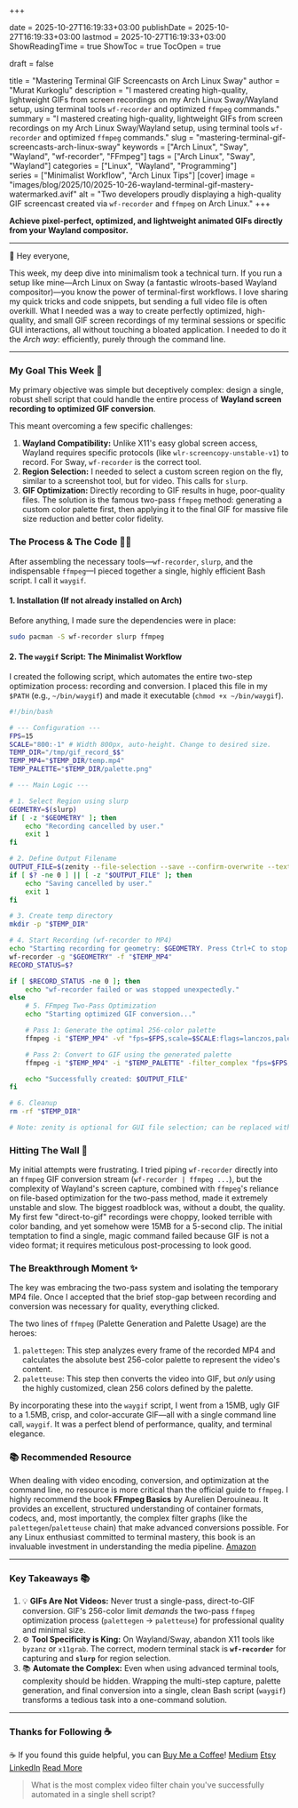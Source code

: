 +++

date = 2025-10-27T16:19:33+03:00
publishDate = 2025-10-27T16:19:33+03:00
lastmod = 2025-10-27T16:19:33+03:00
ShowReadingTime = true
ShowToc = true
TocOpen = true



draft = false 


title = "Mastering Terminal GIF Screencasts on Arch Linux Sway"
author = "Murat Kurkoglu"
description = "I mastered creating high-quality, lightweight GIFs from screen recordings on my Arch Linux Sway/Wayland setup, using terminal tools `wf-recorder` and optimized `ffmpeg` commands."
summary = "I mastered creating high-quality, lightweight GIFs from screen recordings on my Arch Linux Sway/Wayland setup, using terminal tools `wf-recorder` and optimized `ffmpeg` commands."
slug = "mastering-terminal-gif-screencasts-arch-linux-sway"
keywords = ["Arch Linux", "Sway", "Wayland", "wf-recorder", "FFmpeg"]
tags = ["Arch Linux", "Sway", "Wayland"]
categories = ["Linux", "Wayland", "Programming"]  
series = ["Minimalist Workflow", "Arch Linux Tips"]
[cover]
    image = "images/blog/2025/10/2025-10-26-wayland-terminal-gif-mastery-watermarked.avif"
    alt = "Two developers proudly displaying a high-quality GIF screencast created via `wf-recorder` and `ffmpeg` on Arch Linux."
+++

**Achieve pixel-perfect, optimized, and lightweight animated GIFs directly from your Wayland compositor.**

---

👋 Hey everyone,

This week, my deep dive into minimalism took a technical turn. If you run a setup like mine—Arch Linux on Sway (a fantastic wlroots-based Wayland compositor)—you know the power of terminal-first workflows. I love sharing my quick tricks and code snippets, but sending a full video file is often overkill. What I needed was a way to create perfectly optimized, high-quality, and small GIF screen recordings of my terminal sessions or specific GUI interactions, all without touching a bloated application. I needed to do it the *Arch way*: efficiently, purely through the command line.

---

### My Goal This Week 🎯
My primary objective was simple but deceptively complex: design a single, robust shell script that could handle the entire process of **Wayland screen recording to optimized GIF conversion**.

This meant overcoming a few specific challenges:

1.  **Wayland Compatibility:** Unlike X11's easy global screen access, Wayland requires specific protocols (like `wlr-screencopy-unstable-v1`) to record. For Sway, `wf-recorder` is the correct tool.
2.  **Region Selection:** I needed to select a custom screen region on the fly, similar to a screenshot tool, but for video. This calls for `slurp`.
3.  **GIF Optimization:** Directly recording to GIF results in huge, poor-quality files. The solution is the famous two-pass `ffmpeg` method: generating a custom color palette first, then applying it to the final GIF for massive file size reduction and better color fidelity.

### The Process & The Code 👨‍💻

After assembling the necessary tools—`wf-recorder`, `slurp`, and the indispensable `ffmpeg`—I pieced together a single, highly efficient Bash script. I call it `waygif`.

#### 1. Installation (If not already installed on Arch)

Before anything, I made sure the dependencies were in place:

~~~bash
sudo pacman -S wf-recorder slurp ffmpeg
~~~

#### 2. The `waygif` Script: The Minimalist Workflow

I created the following script, which automates the entire two-step optimization process: recording and conversion. I placed this file in my `$PATH` (e.g., `~/bin/waygif`) and made it executable (`chmod +x ~/bin/waygif`).

~~~bash
#!/bin/bash

# --- Configuration ---
FPS=15
SCALE="800:-1" # Width 800px, auto-height. Change to desired size.
TEMP_DIR="/tmp/gif_record_$$"
TEMP_MP4="$TEMP_DIR/temp.mp4"
TEMP_PALETTE="$TEMP_DIR/palette.png"

# --- Main Logic ---

# 1. Select Region using slurp
GEOMETRY=$(slurp)
if [ -z "$GEOMETRY" ]; then
    echo "Recording cancelled by user."
    exit 1
fi

# 2. Define Output Filename
OUTPUT_FILE=$(zenity --file-selection --save --confirm-overwrite --text="Save GIF as..." --filename="screencast-$(date +%Y%m%d%H%M%S).gif")
if [ $? -ne 0 ] || [ -z "$OUTPUT_FILE" ]; then
    echo "Saving cancelled by user."
    exit 1
fi

# 3. Create temp directory
mkdir -p "$TEMP_DIR"

# 4. Start Recording (wf-recorder to MP4)
echo "Starting recording for geometry: $GEOMETRY. Press Ctrl+C to stop..."
wf-recorder -g "$GEOMETRY" -f "$TEMP_MP4"
RECORD_STATUS=$?

if [ $RECORD_STATUS -ne 0 ]; then
    echo "wf-recorder failed or was stopped unexpectedly."
else
    # 5. FFmpeg Two-Pass Optimization
    echo "Starting optimized GIF conversion..."

    # Pass 1: Generate the optimal 256-color palette
    ffmpeg -i "$TEMP_MP4" -vf "fps=$FPS,scale=$SCALE:flags=lanczos,palettegen" -y "$TEMP_PALETTE"

    # Pass 2: Convert to GIF using the generated palette
    ffmpeg -i "$TEMP_MP4" -i "$TEMP_PALETTE" -filter_complex "fps=$FPS,scale=$SCALE:flags=lanczos[x];[x][1:v]paletteuse" -y "$OUTPUT_FILE"

    echo "Successfully created: $OUTPUT_FILE"
fi

# 6. Cleanup
rm -rf "$TEMP_DIR"

# Note: zenity is optional for GUI file selection; can be replaced with simple prompt.
~~~

### Hitting The Wall 🧱
My initial attempts were frustrating. I tried piping `wf-recorder` directly into an `ffmpeg` GIF conversion stream (`wf-recorder | ffmpeg ...`), but the complexity of Wayland's screen capture, combined with `ffmpeg`'s reliance on file-based optimization for the two-pass method, made it extremely unstable and slow. The biggest roadblock was, without a doubt, the quality. My first few "direct-to-gif" recordings were choppy, looked terrible with color banding, and yet somehow were 15MB for a 5-second clip. The initial temptation to find a single, magic command failed because GIF is not a video format; it requires meticulous post-processing to look good.

### The Breakthrough Moment ✨
The key was embracing the two-pass system and isolating the temporary MP4 file. Once I accepted that the brief stop-gap between recording and conversion was necessary for quality, everything clicked.

The two lines of `ffmpeg` (Palette Generation and Palette Usage) are the heroes:

1.  `palettegen`: This step analyzes every frame of the recorded MP4 and calculates the absolute best 256-color palette to represent the video's content.
2.  `paletteuse`: This step then converts the video into GIF, but *only* using the highly customized, clean 256 colors defined by the palette.

By incorporating these into the `waygif` script, I went from a 15MB, ugly GIF to a 1.5MB, crisp, and color-accurate GIF—all with a single command line call, `waygif`. It was a perfect blend of performance, quality, and terminal elegance.

### 📚 Recommended Resource

When dealing with video encoding, conversion, and optimization at the command line, no resource is more critical than the official guide to `ffmpeg`. I highly recommend the book **FFmpeg Basics** by Aurelien Derouineau. It provides an excellent, structured understanding of container formats, codecs, and, most importantly, the complex filter graphs (like the `palettegen`/`paletteuse` chain) that make advanced conversions possible. For any Linux enthusiast committed to terminal mastery, this book is an invaluable investment in understanding the media pipeline. [Amazon](https://www.amazon.com/FFmpeg-Basics-Multimedia-handling-encoder/dp/1479327832)

---

### Key Takeaways 📚
1.  💡 **GIFs Are Not Videos:** Never trust a single-pass, direct-to-GIF conversion. GIF's 256-color limit *demands* the two-pass `ffmpeg` optimization process (`palettegen` -> `paletteuse`) for professional quality and minimal size.
2.  ⚙️ **Tool Specificity is King:** On Wayland/Sway, abandon X11 tools like `byzanz` or `x11grab`. The correct, modern terminal stack is **`wf-recorder`** for capturing and **`slurp`** for region selection.
3.  📚 **Automate the Complex:** Even when using advanced terminal tools, complexity should be hidden. Wrapping the multi-step capture, palette generation, and final conversion into a single, clean Bash script (`waygif`) transforms a tedious task into a one-command solution.

---

### Thanks for Following ☕
☕ If you found this guide helpful, you can [Buy Me a Coffee](https://buymeacoffee.com/orioninsist)!
[Medium](https://orioninsist.medium.com/subscribe)
[Etsy](https://www.etsy.com/shop/orioninsist)
[LinkedIn](https://www.linkedin.com/company/orioninsist/)
[Read More](https://orioninsist.org/blog/ditch-the-gui-mastering-pipewire-audio-in-arch-cli/)

> What is the most complex video filter chain you've successfully automated in a single shell script?